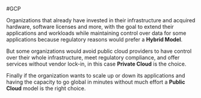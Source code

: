 #GCP 

Organizations that already have invested in their infrastructure and acquired hardware, software licenses and more, with the goal to extend their applications and workloads while maintaining control over data for some applications because regulatory reasons would prefer a **Hybrid Model**.

But some organizations would avoid public cloud providers to have control over their whole infrastructure, meet regulatory compliance, and offer services without vendor lock-in, in this case **Private Cloud** is the choice.

Finally if the organization wants to scale up or down its applications and having the capacity to go global in minutes without much effort a **Public Cloud** model is the right choice.